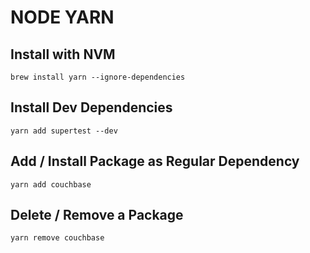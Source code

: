 # NODE YARN

## Install with NVM
`brew install yarn --ignore-dependencies`

## Install Dev Dependencies
`yarn add supertest --dev`

## Add / Install Package as Regular Dependency
`yarn add couchbase`

## Delete / Remove a Package
`yarn remove couchbase`
